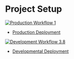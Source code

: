 # Project Setup

[![Production Workflow 1](https://github.com/ChiaLinz/is601-project4/actions/workflows/prod.yml/badge.svg?branch=master)](https://github.com/ChiaLinz/is601-project4/actions/workflows/prod.yml)

* [Production Deployment](https://chia-lin-601-project4-prod.herokuapp.com/)


[![Development Workflow 3.8](https://github.com/ChiaLinz/is601-project4/actions/workflows/dev.yml/badge.svg)](https://github.com/ChiaLinz/is601-project4/actions/workflows/dev.yml)

* [Developmental Deployment](https://chia-lin-601-project4-dev.herokuapp.com/)